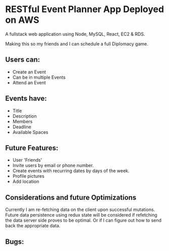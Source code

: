 # RESTful Event Planner App Deployed on AWS

A fullstack web application using Node, MySQL, React, EC2 & RDS.

Making this so my friends and I can schedule a full Diplomacy game.

## Users can:

- Create an Event
- Can be in multiple Events
- Attend an Event

## Events have:

- Title
- Description
- Members
- Deadline
- Available Spaces

## Future Features:

- User 'Friends'
- Invite users by email or phone number.
- Create events with recurring dates by days of the week.
- Profile pictures
- Add location

## Considerations and future Optimizations

Currently I am re-fetching data on the client upon successful mutations. Future data persistence using redux state will be considered if refetching the data server side proves to be optimal. Or if I can figure out how to send back the appropriate data.

## Bugs:
